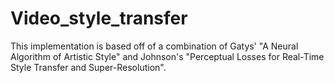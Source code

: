# Video_style_transfer

This implementation is based off of a combination of Gatys' "A Neural Algorithm of Artistic Style" and Johnson's 
"Perceptual Losses for Real-Time Style Transfer and Super-Resolution".
